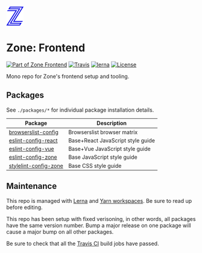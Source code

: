 <a href="https://zonedigital.com"><img src="./assets/logo.svg" height="50" alt="Zone Logo" aria-label="zonedigital.com" /></a>

# Zone: Frontend

[![Part of Zone Frontend][zone-fe-image]][zone-fe-url] [![Travis][img-travis]][url-travis] [![lerna][img-lerna]][url-lerna] [![License][img-license]][url-license]

Mono repo for Zone's frontend setup and tooling.

## Packages

See `./packages/*` for individual package installation details.

| Package                 | Description                       |
| ----------------------- | --------------------------------- |
| [browserslist-config]   | Browserslist browser matrix       |
| [eslint-config-react]   | Base+React JavaScript style guide |
| [eslint-config-vue]     | Base+Vue JavaScript style guide   |
| [eslint-config-zone]    | Base JavaScript style guide       |
| [stylelint-config-zone] | Base CSS style guide              |

## Maintenance

This repo is managed with [Lerna][url-lerna] and [Yarn workspaces][url-yarn-workspaces]. Be sure to read up before editing.

This repo has been setup with fixed verisoning, in other words, all packages have the same version number. Bump a major release on one package will cause a major bump on all other packages.

Be sure to check that all the [Travis CI][url-travis] build jobs have passed.

[browserslist-config]: https://github.com/zone/frontend/tree/master/packages/browserslist-config
[eslint-config-react]: https://github.com/zone/frontend/tree/master/packages/eslint-config-react
[eslint-config-vue]: https://github.com/zone/frontend/tree/master/packages/eslint-config-vue
[eslint-config-zone]: https://github.com/zone/frontend/tree/master/packages/eslint-config-zone
[stylelint-config-zone]: https://github.com/zone/frontend/tree/master/packages/stylelint-config-zone
[img-lerna]: https://img.shields.io/badge/maintained%20with-lerna-cc00ff.svg?style=flat-square
[img-license]: https://img.shields.io/badge/license-MIT-blue.svg?style=flat-square
[img-travis]: https://img.shields.io/travis/zone/frontend.svg?style=flat-square
[url-lerna]: https://lernajs.io/
[url-license]: https://github.com/zonedigital/frontend/blob/master/LICENSE
[url-travis]: https://travis-ci.org/zone/frontend
[url-yarn-workspaces]: https://yarnpkg.com/lang/en/docs/workspaces/
[zone-fe-image]: https://img.shields.io/badge/-frontend-lightgrey.svg?logo=data:image/svg+xml;base64,PHN2ZyB2aWV3Qm94PSIwIDAgMTMgMTQiIHZlcnNpb249IjEuMSIgeG1sbnM9Imh0dHA6Ly93d3cudzMub3JnLzIwMDAvc3ZnIiB4bWxuczp4bGluaz0iaHR0cDovL3d3dy53My5vcmcvMTk5OS94bGluayI+ICAgIDxwb2x5Z29uIGlkPSJTaGFwZSIgZmlsbD0iI0ZGRkZGRiIgZmlsbC1ydWxlPSJub256ZXJvIiBwb2ludHM9IjYuMjc3NjY4NzEgMTAuNzU0MjMzMSAxMi45OTU5NTA5IDAgMi43MzMwMDYxMyAwIDAuNzMwMDYxMzUgMy4xOTc2Njg3MSA2LjcxOTE0MTEgMy4xOTc2Njg3MSAwIDEzLjk1MTA0MjkgMTAuMjU5NTA5MiAxMy45NTEwNDI5IDEyLjI2MzMxMjkgMTAuNzUxNjU2NCI+PC9wb2x5Z29uPjwvc3ZnPg==&longCache=true&style=flat-square&colorA=2C2B39&colorB=1010E5
[zone-fe-url]: https://github.com/zone/frontend
